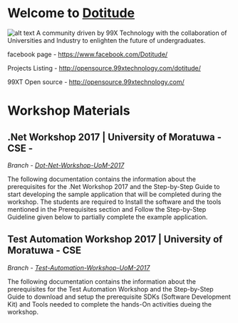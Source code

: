# Welcome to [Dotitude](http://dotitude.com/) 
![alt text](https://scontent.fcmb2-1.fna.fbcdn.net/v/t31.0-8/18422898_1373633802701818_3538253629252583054_o.jpg?oh=0fe3438c230ae3cb88b296ca75e7cde6&oe=59D34B89)
A community driven by 99X Technology with the collaboration of Universities and Industry to enlighten the future of undergraduates. 

facebook page    - https://www.facebook.com/Dotitude/ 

Projects Listing - http://opensource.99xtechnology.com/dotitude/

99XT Open source - http://opensource.99xtechnology.com/


# Workshop Materials

## .Net Workshop 2017 | University of Moratuwa - CSE -  
*Branch - [Dot-Net-Workshop-UoM-2017](https://github.com/99xt/dotitude/tree/Dot-Net-Workshop-UoM-2017)*

The following documentation contains the information about the prerequisites for the .Net Workshop 2017 and the Step-by-Step Guide to start developing the sample application that will be completed during the workshop. The students are required to Install the software and the tools mentioned in the Prerequisites section and Follow the Step-by-Step Guideline given below to partially complete the example application.

## Test Automation Workshop 2017 | University of Moratuwa - CSE
*Branch - [Test-Automation-Workshop-UoM-2017](https://github.com/99xt/dotitude/tree/Test-Automation-Workshop-UoM-2017)*

The following documentation contains the information about the prerequisites for the Test Automation Workshop and the Step-by-Step Guide to download and setup the prerequisite SDKs (Software Development Kit) and Tools needed to complete the hands-On activities dueing the workshop.

